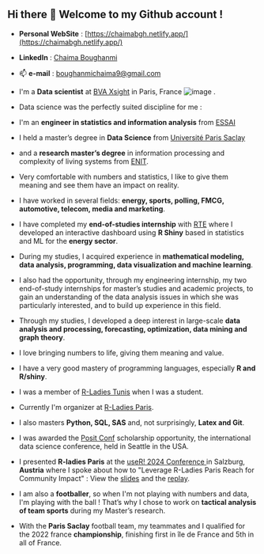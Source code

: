 ## Hi there 👋 Welcome to my Github account !

- **Personal WebSite** : [https://chaimabgh.netlify.app/](https://chaimabgh.netlify.app/)
- **LinkedIn** : [Chaima Boughanmi](https://www.linkedin.com/in/chaima-boug/)
- 📫 **e-mail** : boughanmichaima9@gmail.com





- I'm a  **Data scientist** at [BVA Xsight](https://www.bva-xsight.com/) in Paris, France ![image](https://github.com/BOUGHANMIChaima/BOUGHANMIChaima/assets/68131205/d3f43111-e7b9-48b2-adeb-b38f2ce73e8b)
. 
- Data science was the perfectly suited discipline for me : 
- I'm an **engineer in statistics and information analysis** from [ESSAI](https://www.essai.rnu.tn/) 
- I held a master’s degree in **Data Science** from [Université Paris Saclay](https://www.universite-paris-saclay.fr/) 
- and a **research master’s degree** in information processing and complexity of living systems from [ENIT](https://enit.rnu.tn/). 
- Very comfortable with numbers and statistics, I like to give them meaning and see them have an impact on reality. 
- I have worked in several fields: **energy, sports, polling, FMCG, automotive, telecom, media and marketing**. 
- I have completed my **end-of-studies internship** with [RTE](https://www.rte-france.com/) where I developed an interactive dashboard using **R Shiny** based in statistics and ML for the **energy sector**.
- During my studies, I acquired experience in **mathematical modeling, data analysis, programming, data visualization and machine learning**. 
- I also had the opportunity, through my engineering internship, my two end-of-study internships for master’s studies and academic projects, to gain an understanding of the data analysis issues in which she was particularly interested, and to build up experience in this field. 
- Through my studies, I developed a deep interest in large-scale **data analysis and processing, forecasting, optimization, data mining and graph theory**. 
- I love bringing numbers to life, giving them meaning and value. 
- I have a very good mastery of programming languages, especially **R and R/shiny**. 
- I was a member of [R-Ladies Tunis](https://www.meetup.com/rladies-tunis/) when I was a student.
- Currently I'm organizer at [R-Ladies Paris](https://www.meetup.com/rladies-paris/). 
- I also masters **Python, SQL, SAS** and, not surprisingly, **Latex and Git**.
- I was awarded the [Posit Conf](https://youtu.be/tD9Vv_wSDdY?feature=shared) scholarship opportunity, the international data science conference, held in Seattle in the USA.
- I presented **R-ladies Paris** at the [useR! 2024 Conference ](https://events.linuxfoundation.org/user/) in Salzburg, **Austria** where I spoke about how to "Leverage R-Ladies Paris Reach for Community Impact" : View the [slides](https://rladiesparis.github.io/rladies_paris_talk_useR2024/rladies_paris_talk_useR2024.html#/title-slide) and the [replay](https://www.youtube.com/watch?v=KqokszC42Uc).
- I am also a **footballer**, so when I'm not playing with numbers and data, I'm playing with the ball ! That’s why I chose to work on **tactical analysis of team sports** during my Master’s research.
- With the **Paris Saclay** football team,  my teammates and I qualified for the 2022 france **championship**, finishing first in île de France and 5th in all of France.


